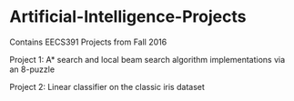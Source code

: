 # Artificial-Intelligence-Projects
Contains EECS391 Projects from Fall 2016

Project 1: A* search and local beam search algorithm implementations via an 8-puzzle

Project 2: Linear classifier on the classic iris dataset
